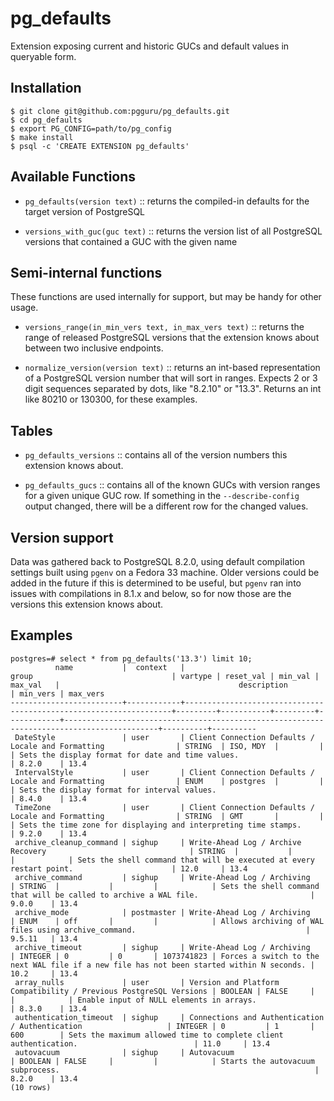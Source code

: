 # pg_defaults

Extension exposing current and historic GUCs and default values in queryable form.

## Installation

```console
$ git clone git@github.com:pgguru/pg_defaults.git
$ cd pg_defaults
$ export PG_CONFIG=path/to/pg_config
$ make install
$ psql -c 'CREATE EXTENSION pg_defaults'
```

## Available Functions

- `pg_defaults(version text)` :: returns the compiled-in defaults for the target version of PostgreSQL

- `versions_with_guc(guc text)` :: returns the version list of all PostgreSQL versions that contained a GUC with the given name

## Semi-internal functions

These functions are used internally for support, but may be handy for other usage.

- `versions_range(in_min_vers text, in_max_vers text)` :: returns the range of released PostgreSQL versions that the extension knows about between two inclusive endpoints.

- `normalize_version(version text)` :: returns an int-based representation of a PostgreSQL version number that will sort in ranges.  Expects 2 or 3 digit sequences separated by dots, like "8.2.10" or "13.3".  Returns an int like 80210 or 130300, for these examples.

## Tables

- `pg_defaults_versions` :: contains all of the version numbers this extension knows about.

- `pg_defaults_gucs` :: contains all of the known GUCs with version ranges for a given unique GUC row.  If something in the `--describe-config` output changed, there will be a different row for the changed values.

## Version support

Data was gathered back to PostgreSQL 8.2.0, using default compilation settings built using `pgenv` on a Fedora 33 machine.  Older versions could be added in the future if this is determined to be useful, but `pgenv` ran into issues with compilations in 8.1.x and below, so for now those are the versions this extension knows about.

## Examples

```
postgres=# select * from pg_defaults('13.3') limit 10;
          name           |  context   |                               group                               | vartype | reset_val | min_val |  max_val   |                                        description                                        | min_vers | max_vers
-------------------------+------------+-------------------------------------------------------------------+---------+-----------+---------+------------+-------------------------------------------------------------------------------------------+----------+----------
 DateStyle               | user       | Client Connection Defaults / Locale and Formatting                | STRING  | ISO, MDY  |         |            | Sets the display format for date and time values.                                         | 8.2.0    | 13.4
 IntervalStyle           | user       | Client Connection Defaults / Locale and Formatting                | ENUM    | postgres  |         |            | Sets the display format for interval values.                                              | 8.4.0    | 13.4
 TimeZone                | user       | Client Connection Defaults / Locale and Formatting                | STRING  | GMT       |         |            | Sets the time zone for displaying and interpreting time stamps.                           | 9.2.0    | 13.4
 archive_cleanup_command | sighup     | Write-Ahead Log / Archive Recovery                                | STRING  |           |         |            | Sets the shell command that will be executed at every restart point.                      | 12.0     | 13.4
 archive_command         | sighup     | Write-Ahead Log / Archiving                                       | STRING  |           |         |            | Sets the shell command that will be called to archive a WAL file.                         | 9.0.0    | 13.4
 archive_mode            | postmaster | Write-Ahead Log / Archiving                                       | ENUM    | off       |         |            | Allows archiving of WAL files using archive_command.                                      | 9.5.11   | 13.4
 archive_timeout         | sighup     | Write-Ahead Log / Archiving                                       | INTEGER | 0         | 0       | 1073741823 | Forces a switch to the next WAL file if a new file has not been started within N seconds. | 10.2     | 13.4
 array_nulls             | user       | Version and Platform Compatibility / Previous PostgreSQL Versions | BOOLEAN | FALSE     |         |            | Enable input of NULL elements in arrays.                                                  | 8.3.0    | 13.4
 authentication_timeout  | sighup     | Connections and Authentication / Authentication                   | INTEGER | 0         | 1       | 600        | Sets the maximum allowed time to complete client authentication.                          | 11.0     | 13.4
 autovacuum              | sighup     | Autovacuum                                                        | BOOLEAN | FALSE     |         |            | Starts the autovacuum subprocess.                                                         | 8.2.0    | 13.4
(10 rows)
```
